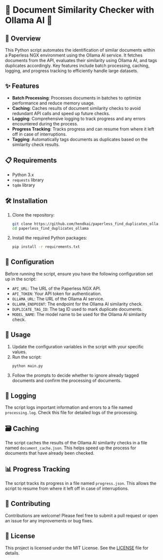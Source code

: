 
# 📄 Document Similarity Checker with Ollama AI 🤖

## 📌 Overview

This Python script automates the identification of similar documents within a Paperless NGX environment using the Ollama AI service. It fetches documents from the API, evaluates their similarity using Ollama AI, and tags duplicates accordingly. Key features include batch processing, caching, logging, and progress tracking to efficiently handle large datasets.

## ✨ Features

- **Batch Processing**: Processes documents in batches to optimize performance and reduce memory usage.
- **Caching**: Caches results of document similarity checks to avoid redundant API calls and speed up future checks.
- **Logging**: Comprehensive logging to track progress and any errors encountered during the process.
- **Progress Tracking**: Tracks progress and can resume from where it left off in case of interruptions.
- **Tagging**: Automatically tags documents as duplicates based on the similarity check results.

## 📋 Requirements

- Python 3.x
- `requests` library
- `tqdm` library

## 🛠️ Installation

1. Clone the repository:
    ```sh
    git clone https://github.com/hendkai/paperless_find_duplicates_ollama.git
    cd paperless_find_duplicates_ollama
    ```

2. Install the required Python packages:
    ```sh
    pip install -r requirements.txt
    ```

## 🔧 Configuration

Before running the script, ensure you have the following configuration set up in the script:

- `API_URL`: The URL of the Paperless NGX API.
- `API_TOKEN`: Your API token for authentication.
- `OLLAMA_URL`: The URL of the Ollama AI service.
- `OLLAMA_ENDPOINT`: The endpoint for the Ollama AI similarity check.
- `DUPLICATE_TAG_ID`: The tag ID used to mark duplicate documents.
- `MODEL_NAME`: The model name to be used for the Ollama AI similarity check.

## 🚀 Usage

1. Update the configuration variables in the script with your specific values.
2. Run the script:
    ```sh
    python main.py
    ```
3. Follow the prompts to decide whether to ignore already tagged documents and confirm the processing of documents.

## 📜 Logging

The script logs important information and errors to a file named `processing.log`. Check this file for detailed logs of the processing.

## 🗃️ Caching

The script caches the results of the Ollama AI similarity checks in a file named `document_cache.json`. This helps speed up the process for documents that have already been checked.

## 📊 Progress Tracking

The script tracks its progress in a file named `progress.json`. This allows the script to resume from where it left off in case of interruptions.

## 🤝 Contributing

Contributions are welcome! Please feel free to submit a pull request or open an issue for any improvements or bug fixes.

## 📄 License

This project is licensed under the MIT License. See the [LICENSE](https://github.com/hendkai/paperless_find_duplicates_ollama?tab=MIT-1-ov-file) file for details.
